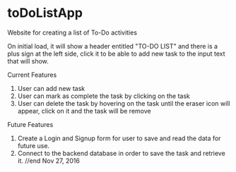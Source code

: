 # toDoListApp
Website for creating a list of To-Do activities

On initial load, it will show a header entitled "TO-DO LIST" and there is a plus sign at the left side,
click it to be able to add new task to the input text that will show.

Current Features 
1. User can add new task
2. User can mark as complete the task by clicking on the task
3. User can delete the task by hovering on the task until the eraser icon will appear, click on it and the task will be remove

Future Features
1. Create a Login and Signup form for user to save and read the data for future use.
2. Connect to the backend database in order to save the task and retrieve it.
//end Nov 27, 2016

